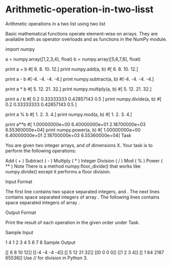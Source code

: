 # Arithmetic-operation-in-two-lisst
Arithmetic operations in a two list using two list

Basic mathematical functions operate element-wise on arrays. They are available both as operator overloads and as functions in the NumPy module.

import numpy

a = numpy.array([1,2,3,4], float)
b = numpy.array([5,6,7,8], float)

print a + b                     #[  6.   8.  10.  12.]
print numpy.add(a, b)           #[  6.   8.  10.  12.]

print a - b                     #[-4. -4. -4. -4.]
print numpy.subtract(a, b)      #[-4. -4. -4. -4.]

print a * b                     #[  5.  12.  21.  32.]
print numpy.multiply(a, b)      #[  5.  12.  21.  32.]

print a / b                     #[ 0.2         0.33333333  0.42857143  0.5       ]
print numpy.divide(a, b)        #[ 0.2         0.33333333  0.42857143  0.5       ]

print a % b                     #[ 1.  2.  3.  4.]
print numpy.mod(a, b)           #[ 1.  2.  3.  4.]

print a**b                      #[  1.00000000e+00   6.40000000e+01   2.18700000e+03   6.55360000e+04]
print numpy.power(a, b)         #[  1.00000000e+00   6.40000000e+01   2.18700000e+03   6.55360000e+04]
Task

You are given two integer arrays,  and  of dimensions X.
Your task is to perform the following operations:

Add ( + )
Subtract ( - )
Multiply ( * )
Integer Division ( / )
Mod ( % )
Power ( ** )
Note
There is a method numpy.floor_divide() that works like numpy.divide() except it performs a floor division.

Input Format

The first line contains two space separated integers,  and .
The next  lines contains  space separated integers of array .
The following  lines contains  space separated integers of array .

Output Format

Print the result of each operation in the given order under Task.

Sample Input

1 4
1 2 3 4
5 6 7 8
Sample Output

[[ 6  8 10 12]]
[[-4 -4 -4 -4]]
[[ 5 12 21 32]]
[[0 0 0 0]]
[[1 2 3 4]]
[[    1    64  2187 65536]] 
Use // for division in Python 3.
